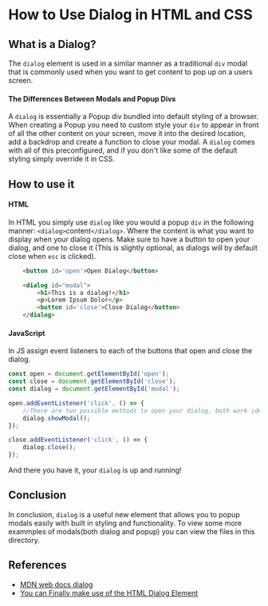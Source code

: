 # How to Use Dialog in HTML and CSS

## What is a Dialog?
The `dialog` element is used in a similar manner as a traditional `div` modal that is commonly used when you want to get content to pop up on a users screen.

#### The Differences Between Modals and Popup Divs
A `dialog` is essentially a Popup div bundled into default styling of a browser. When creating a Popup you need to custom style your `div`
to appear in front of all the other content on your screen, move it into the desired location, add a backdrop and create a function to close your modal. A `dialog` comes with all of this preconfigured, and if you don't like some of the default styling simply override it in CSS.

## How to use it
#### HTML
In HTML you simply use `dialog` like you would a popup `div` in the following manner: `<dialog>`content`</dialog>`. Where the content is what you want to display when your dialog opens. Make sure to have a button to open your dialog, and one to close it (This is slightly optional, as dialogs will by default close when `esc` is clicked).
```html
    <button id='open'>Open Dialog</button>

    <dialog id="modal">
        <h1>This is a dialog!</h1>
        <p>Lorem Ipsum Dolor</p>
        <button id='close'>Close Dialog</button>
    </dialog>
```

#### JavaScript
In JS assign event listeners to each of the buttons that open and close the dialog.
```js
const open = document.getElementById('open');
const close = document.getElementById('close');
const dialog = document.getElementById('modal');

open.addEventListener('click', () => {
    //There are two possible methods to open your dialog, both work identically: .show(), .showModal()
    dialog.showModal();
});

close.addEventListener('click', () => {
    dialog.close();
});
```
And there you have it, your `dialog` is up and running!

## Conclusion
In conclusion, `dialog` is a useful new element that allows you to popup modals easily with built in styling and functionality. To view some more exammples of modals(both dialog and popup) you can view the files in this directory.

## References
- [MDN web docs dialog](https://developer.mozilla.org/en-US/docs/Web/HTML/Element/dialog)
- [You can Finally make use of the HTML Dialog Element](https://towardsdev.com/you-can-finally-make-use-of-the-html-dialog-element-f4b7c591b1b6)
